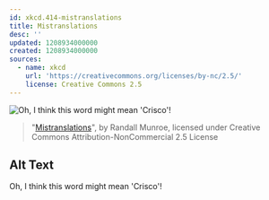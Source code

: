 ```yaml
---
id: xkcd.414-mistranslations
title: Mistranslations
desc: ''
updated: 1208934000000
created: 1208934000000
sources:
  - name: xkcd
    url: 'https://creativecommons.org/licenses/by-nc/2.5/'
    license: Creative Commons 2.5
---
```

![Oh, I think this word might mean 'Crisco'!](https://imgs.xkcd.com/comics/mistranslations.png)
> "[Mistranslations](https://xkcd.com/414/)", by Randall Munroe, licensed under Creative Commons Attribution-NonCommercial 2.5 License

## Alt Text
Oh, I think this word might mean 'Crisco'!
